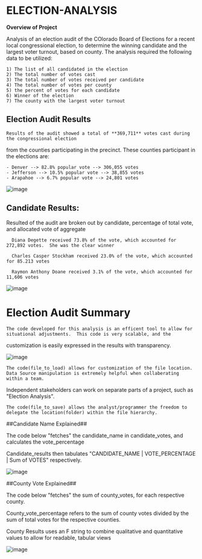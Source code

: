 # ELECTION-ANALYSIS
**Overview of Project**

  Analysis of an election audit of the COlorado Board of Elections for a recent 
  local congressional election, to determine the winning candidate and the largest voter turnout, 
  based on county. The analysis required the following data to be utilized:
    
    1) The list of all candidated in the election
    2) The total number of votes cast
    3) The total number of votes received per candidate
    4) The total number of votes per county
    5) the percent of votes for each candidate
    6) Winner of the election
    7) The county with the largest voter turnout
    
## Election Audit Results ##

    Results of the audit showed a total of **369,711** votes cast during the congressional election
  from the counties participating in the precinct.  These counties participant in the elections are:
  
    - Denver --> 82.8% popular vote --> 306,055 votes  
    - Jefferson --> 10.5% popular vote --> 38,855 votes
    - Arapahoe --> 6.7% popular vote --> 24,801 votes
    
![image](https://user-images.githubusercontent.com/8845050/166129402-c5aca184-7e27-4fdf-8c61-d5ee0e9da461.png)

## Candidate Results: ##

  Resulted of the audit are broken out by candidate, percentage of total vote, and allocated vote of aggregate 
  
      Diana Degette received 73.8% of the vote, which accounted for 272,892 votes.  She was the clear winner
      
      Charles Casper Stockham received 23.0% of the vote, which accounted for 85.213 votes
      
      Raymon Anthony Doane received 3.1% of the vote, which accounted for 11,606 votes
    
![image](https://user-images.githubusercontent.com/8845050/166129454-26dfbe55-7d67-4bf0-aff4-22e72980f1eb.png)
    
# Election Audit Summary

    The code developed for this analysis is an efficent tool to allow for situational adjustments.  This code is very scalable, and the 
  customization is easily expressed in the results with transparency.
  
![image](https://user-images.githubusercontent.com/8845050/166127175-3e2b45bd-5070-4f8e-8b54-63ae654c9f60.png)

    The code(file_to_load) allows for customization of the file location.  Data Source manipulation is extremely helpful when collaberating within a team.  
  Independent stakeholders can work on separate parts of a project, such as "Election Analysis".
  
    The code(file_to_save) allows the analyst/programmer the freedom to delegate the location(folder) within the file hierarchy.  
    
##Candidate Name Explained##

The code below "fetches" the candidate_name in candidate_votes, and calculates the vote_percentage

Candidate_results then tabulates "CANDIDATE_NAME | VOTE_PERCENTAGE | Sum of VOTES" respectively.
 
![image](https://user-images.githubusercontent.com/8845050/166127698-bb1ecb2f-1c8c-4697-a9ac-8efbafa2d109.png)

##County Vote Explained##

The code below "fetches" the sum of county_votes, for each respective county.

County_vote_percentage refers to the sum of county votes divided by the sum of total votes for the respective counties.

County Results uses an F string to combine qualitative and quantitative values to allow for readable, tabular views
  
  ![image](https://user-images.githubusercontent.com/8845050/166128158-0cd18615-11df-4ec4-814e-c4b87baecd9c.png)

  


    
    
